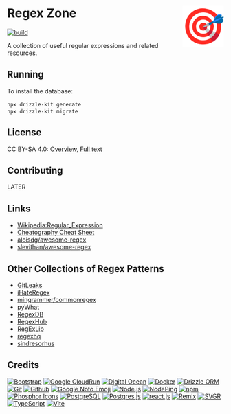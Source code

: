 # Regex Zone  [<img alt="Logo for Regex Zone" src="public/favicon.svg" height="96" align="right"/>](https://www.regex.zone/)

[![build](https://github.com/regexplanet/regex-zone/actions/workflows/gcr-deploy.yaml/badge.svg)](https://github.com/regexplanet/regex-zone/actions/workflows/gcr-deploy.yaml)

A collection of useful regular expressions and related resources.

## Running

To install the database:
```
npx drizzle-kit generate
npx drizzle-kit migrate
```

## License

CC BY-SA 4.0: [Overview](https://creativecommons.org/licenses/by-sa/4.0/), [Full text](LICENSE.txt)

## Contributing

LATER

## Links

- [Wikipedia:Regular_Expression](https://en.wikipedia.org/wiki/Regular_expression)
- [Cheatography Cheat Sheet](https://cheatography.com/davechild/cheat-sheets/regular-expressions/)
- [aloisdg/awesome-regex](https://github.com/aloisdg/awesome-regex)
- [slevithan/awesome-regex](https://github.com/slevithan/awesome-regex)

## Other Collections of Regex Patterns

- [GitLeaks](https://github.com/gitleaks/gitleaks/blob/master/config/gitleaks.toml)
- [iHateRegex](https://github.com/geongeorge/i-hate-regex/tree/master/static/regex)
- [mingrammer/commonregex](https://github.com/mingrammer/commonregex)
- [pyWhat](https://github.com/bee-san/pyWhat/blob/main/pywhat/Data/regex.json)
- [RegexDB](https://rgxdb.com/)
- [RegexHub](https://projects.lukehaas.me/regexhub/)
- [RegExLib](https://regexlib.com/Default.aspx)
- [regexhq](https://github.com/orgs/regexhq/repositories)
- [sindresorhus](https://github.com/sindresorhus?tab=repositories&q=regex&type=&language=&sort=)

## Credits

[![Bootstrap](https://www.vectorlogo.zone/logos/getbootstrap/getbootstrap-ar21.svg)](https://getbootstrap.com/ "HTML/CSS Framework")
[![Google CloudRun](https://www.vectorlogo.zone/logos/google_cloud_run/google_cloud_run-ar21.svg)](https://cloud.google.com/run/ "Hosting")
[![Digital Ocean](https://www.vectorlogo.zone/logos/digitalocean/digitalocean-ar21.svg)](https://m.do.co/c/976f479b2317 "Hosting")
[![Docker](https://www.vectorlogo.zone/logos/docker/docker-ar21.svg)](https://www.docker.com/ "Deployment")
[![Drizzle ORM](https://www.vectorlogo.zone/logos/drizzleteam/drizzleteam-ar21.svg)](https://orm.drizzle.team/ "ORM")
[![Git](https://www.vectorlogo.zone/logos/git-scm/git-scm-ar21.svg)](https://git-scm.com/ "Version control")
[![Github](https://www.vectorlogo.zone/logos/github/github-ar21.svg)](https://github.com/ "Code hosting")
[![Google Noto Emoji](https://www.vectorlogo.zone/logos/google/google-ar21.svg)](https://github.com/googlefonts/noto-emoji/blob/master/svg/emoji_u1f441.svg "Logo/Favicon")
[![Node.js](https://www.vectorlogo.zone/logos/nodejs/nodejs-ar21.svg)](https://nodejs.org/ "Application Server")
[![NodePing](https://www.vectorlogo.zone/logos/nodeping/nodeping-ar21.svg)](https://nodeping.com?rid=201109281250J5K3P "Uptime monitoring")
[![npm](https://www.vectorlogo.zone/logos/npmjs/npmjs-ar21.svg)](https://www.npmjs.com/ "JS Package Management")
[![Phosphor Icons](https://www.vectorlogo.zone/logos/phosphoricons/phosphoricons-ar21.svg)](https://phosphoricons.com/ "Toolbar icons")
[![PostgreSQL](https://www.vectorlogo.zone/logos/postgresql/postgresql-ar21.svg)](https://www.postgresql.org/ "Database")
[![Postgres.js](https://www.vectorlogo.zone/logos/github_postgresjs/github_postgresjs-ar21.svg)](https://github.com/porsager/postgres "Database driver")
[![react.js](https://www.vectorlogo.zone/logos/reactjs/reactjs-ar21.svg)](https://reactjs.org/ "UI Framework")
[![Remix](https://www.vectorlogo.zone/logos/remixrun/remixrun-ar21.svg)](https://remix.run/ "React Framework")
[![SVGR](https://www.vectorlogo.zone/logos/react-svgr/react-svgr-ar21.svg)](https://react-svgr.com/ "SVG conversion")
[![TypeScript](https://www.vectorlogo.zone/logos/typescriptlang/typescriptlang-ar21.svg)](https://www.typescriptlang.org/ "Programming Language")
[![Vite](https://www.vectorlogo.zone/logos/vitejsdev/vitejsdev-ar21.svg)](https://vitejs.dev/ "Bundler")

